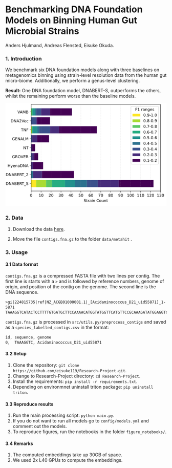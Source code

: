 # Benchmarking DNA Foundation Models on Binning Human Gut Microbial Strains
Anders Hjulmand, Andreas Flensted, Eisuke Okuda.


### 1. Introduction
We benchmark six DNA foundation models along with three baselines on metagenomics binning using strain-level resolution data from the human gut micro-biome. Additionally, we perform a genus-level clustering.

**Result:** One DNA foundation model, DNABERT-S, outperforms the others, whilst the remaining perform worse than the baseline models.

![Result](figures/f1_readme.png "Visualization of the embedding space")

### 2. Data

1. Download the data [here](https://figshare.com/articles/dataset/MetaHIT_error-free_contigs_from_MetaBAT/27933807?file=50894283).

2. Move the file `contigs.fna.gz` to the folder `data/metahit` .

### 3. Usage


#### 3.1 Data format

`contigs.fna.gz` is a compressed FASTA file with two lines per contig. The first line is starts with a `>` and is followed by reference numbers, genome of origin, and position of the contig on the genome. The second line is the DNA sequence.
```
>gi|224815735|ref|NZ_ACGB01000001.1|_[Acidaminococcus_D21_uid55871]_1-5871
TAAAGGTCATACTCCTTTTGTGATGCTTCCAAAACATGGTATGGTTCATGTTCCGCAAAGATATGGAGGTCACT
```

`contigs.fna.gz` is processed in `src/utils.py/preprocess_contigs` and saved as a `species_labelled_contigs.csv` in the format:

```
id, sequence, genome
0,  TAAAGGTC, Acidaminococcus_D21_uid55871
```

#### 3.2 Setup

1. Clone the repository: `git clone https://github.com/eisuke119/Research-Project.git`.
2. Change to Research-Project directory: `cd Research-Project`.
3. Install the requirements: `pip install -r requirements.txt`.
4. Depending on environmnet uninstall triton package: `pip uninstall triton`.

#### 3.3 Reproduce results

1. Run the main processing script: `python main.py`.
2. If you do not want to run all models go to `config/models.yml` and comment out the models.
3. To reproduce figures, run the notebooks in the folder `figure_notebooks/`.


#### 3.4 Remarks

1. The computed embeddings take up 30GB of space. 
2. We used 2x L40 GPUs to compute the embeddings. 







